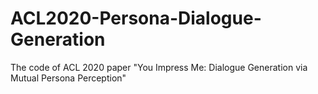# ACL2020-Persona-Dialogue-Generation
The code of ACL 2020 paper "You Impress Me: Dialogue Generation via Mutual Persona Perception"

